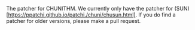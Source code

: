 The patcher for CHUNITHM.
We currently only have the patcher for (SUN)[https://ppatchi.github.io/patchi./chuni/chusun.html]. If you do find a patcher for older versions, please make a pull request.
